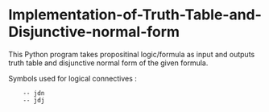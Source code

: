 # Implementation-of-Truth-Table-and-Disjunctive-normal-form

This Python program takes propositinal logic/formula as input and outputs truth table and disjunctive normal form of the given
formula.


Symbols used for logical connectives :
                  
        -- jdn
        -- jdj
                  
